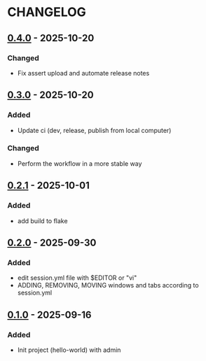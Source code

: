 # CHANGELOG

## [0.4.0](https://github.com/bmblb3/kittylitters/compare/v0.3.0..v0.4.0) - 2025-10-20

### Changed

- Fix assert upload and automate release notes

## [0.3.0](https://github.com/bmblb3/kittylitters/compare/v0.2.1..v0.3.0) - 2025-10-20

### Added

- Update ci (dev, release, publish from local computer)

### Changed

- Perform the workflow in a more stable way

## [0.2.1](https://github.com/bmblb3/kittylitters/compare/v0.2.0...v0.2.1) - 2025-10-01

### Added

- add build to flake

## [0.2.0](https://github.com/bmblb3/kittylitters/compare/v0.1.0...v0.2.0) - 2025-09-30

### Added

- edit session.yml file with $EDITOR or "vi"
- ADDING, REMOVING, MOVING windows and tabs according to session.yml

## [0.1.0](https://github.com/bmblb3/kittylitters/releases/tag/v0.1.0) - 2025-09-16

### Added

- Init project (hello-world) with admin
